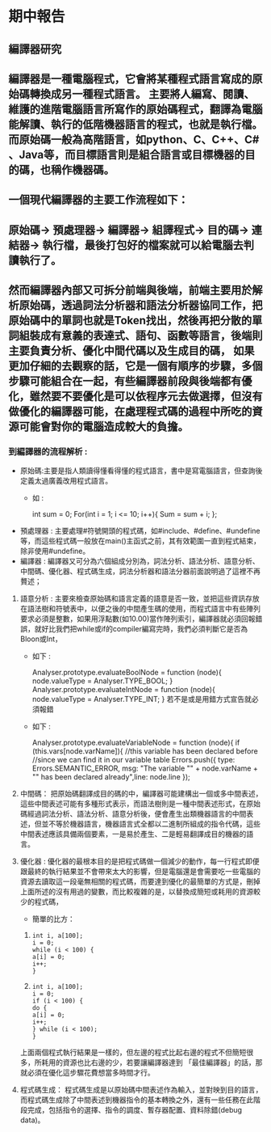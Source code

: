 # 期中報告
## 編譯器研究

編譯器是一種電腦程式，它會將某種程式語言寫成的原始碼轉換成另一種程式語言。
主要將人編寫、閱讀、維護的進階電腦語言所寫作的原始碼程式，翻譯為電腦能解讀、執行的低階機器語言的程式，也就是執行檔。
而原始碼一般為高階語言，如python、C、C++、C# 、Java等，而目標語言則是組合語言或目標機器的目的碼，也稱作機器碼。
---
一個現代編譯器的主要工作流程如下：
---
原始碼→ 預處理器→ 編譯器→ 組譯程式→ 目的碼→ 連結器→ 執行檔，最後打包好的檔案就可以給電腦去判讀執行了。
---
然而編譯器內部又可拆分前端與後端，前端主要用於解析原始碼，透過詞法分析器和語法分析器協同工作，把原始碼中的單詞也就是Token找出，然後再把分散的單詞組裝成有意義的表達式、語句、函數等語言，後端則主要負責分析、優化中間代碼以及生成目的碼，
如果更加仔細的去觀察的話，它是一個有順序的步驟，多個步驟可能組合在一起，有些編譯器前段與後端都有優化，雖然要不要優化是可以依程序元去做選擇，但沒有做優化的編譯器可能，在處理程式碼的過程中所吃的資源可能會對你的電腦造成較大的負擔。
---
### 到編譯器的流程解析 :
  * 原始碼:主要是指人類讀得懂看得懂的程式語言，書中是寫電腦語言，但查詢後定義太過廣義改用程式語言。
     * 如 :  
          
        int sum = 0; 
        For(int i = 1; i <= 10; i++){
        Sum = sum + i;
        };
  * 預處理器 :
  主要處理#符號開頭的程式碼，如#include、#define、#undefine等，而這些程式碼一般放在main()主函式之前，其有效範圍一直到程式結束，除非使用#undefine。
  * 編譯器 : 
  編譯器又可分為六個組成分別為，詞法分析、語法分析、語意分析、中間碼、優化器、程式碼生成，詞法分析器和語法分器前面說明過了這裡不再贅述；
  1. 語意分析 :
  主要來檢查原始碼和語言定義的語意是否一致，並把這些資訊存放在語法樹和符號表中，以便之後的中間產生碼的使用，而程式語言中有些陣列要求必須是整數，如果用浮點數(如10.00)當作陣列索引，編譯器就必須回報錯誤，就好比我們把while或if的compiler編寫完時，我們必須判斷它是否為Bloon或Int，
     * 如下 : 

        Analyser.prototype.evaluateBoolNode = function (node){
        node.valueType = Analyser.TYPE_BOOL;
        }
        Analyser.prototype.evaluateIntNode = function (node){
        node.valueType = Analyser.TYPE_INT;
        }
    若不是或是用錯方式宣告就必須報錯
     * 如下 :

        Analyser.prototype.evaluateVariableNode = function (node){
        if (this.vars[node.varName]){
        //this variable has been declared before
        //since we can find it in our variable table
        Errors.push({
        type: Errors.SEMANTIC_ERROR,
        msg: "The variable \"" + node.varName + "\" has been declared already",line: node.line
        });
  2. 中間碼：
  把原始碼翻譯成目的碼的中，編譯器可能建構出一個或多中間表述，這些中間表述可能有多種形式表示，而語法樹則是一種中間表述形式，在原始碼經過詞法分析、語法分析、語意分析後，便會產生出類機器語言的中間表述，但並不等於機器語言，機器語言式全都以二進制所組成的指令代碼，這些中間表述應該具備兩個要素，一是易於產生、二是輕易翻譯成目的機器的語言。 
  3. 優化器 :
  優化器的最根本目的是把程式碼做一個減少的動作，每一行程式即便跟最終的執行結果並不會帶來太大的影響，但是電腦還是會需要吃一些電腦的資源去讀取這一段毫無相關的程式碼，而要達到優化的最簡單的方式是，刪掉上面所述的沒有用過的變數，而比較複雜的是，以替換成簡短或耗用的資源較少的程式碼，

     * 簡單的比方：

     1. 
            int i, a[100];
            i = 0;
            while (i < 100) {
            a[i] = 0;
            i++;
            }
     2. 
            int i, a[100];
            i = 0;
            if (i < 100) {
            do {
            a[i] = 0;
            i++;
            } while (i < 100);
            }
     上面兩個程式執行結果是一樣的，但左邊的程式比起右邊的程式不但簡短很多，所耗用的資源也比右邊的少，若要讓編譯器達到
     「最佳編譯器」的話，那就必須在優化這步驟花費想當多時間才行。
  4. 程式碼生成：
  程式碼生成是以原始碼中間表述作為輸入，並對映到目的語言，而程式碼生成除了中間表述到機器指令的基本轉換之外，還有一些任務在此階段完成，包括指令的選擇、指令的調度、暫存器配置、資料除錯(debug data)。


 